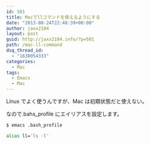 ```yaml
---
id: 581
title: Macでllコマンドを使えるようにする
date: "2013-08-24T22:48:39+00:00"
author: jaxx2104
layout: post
guid: http://jaxx2104.info/?p=581
path: /mac-ll-command
dsq_thread_id:
  - "1638054333"
categories:
  - Mac
tags:
  - Emacs
  - Mac
---
```

Linux でよく使うんですが、Mac は初期状態だと使えない。

なので.bahs_profile にエイリアスを設定します。

```sh
$ emacs .bash_profile
```

```sh
alias ll='ls -l'
```